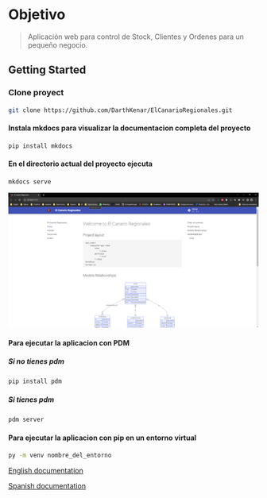 # Objetivo

> Aplicación web para control de Stock, Clientes y Ordenes para un pequeño negocio.

## Getting Started

### Clone proyect

```bash
git clone https://github.com/DarthKenar/ElCanarioRegionales.git
```

#### Instala mkdocs para visualizar la documentacion completa del proyecto

```bash
pip install mkdocs
```

#### En el directorio actual del proyecto ejecuta

```bash
mkdocs serve
```

![MKDOCS](docs/images/mkdocs.png)

#### Para ejecutar la aplicacion con PDM

##### Si no tienes pdm

```bash
pip install pdm
```

##### Si tienes pdm

```bash
pdm server
```

#### Para ejecutar la aplicacion con pip en un entorno virtual

```bash
py -m venv nombre_del_entorno
```

[English documentation][English]

[Spanish documentation][Spanish]

[English]: /DOCUMENTATION/readme_eng.md
[Spanish]: /DOCUMENTATION/readme_esp.md
